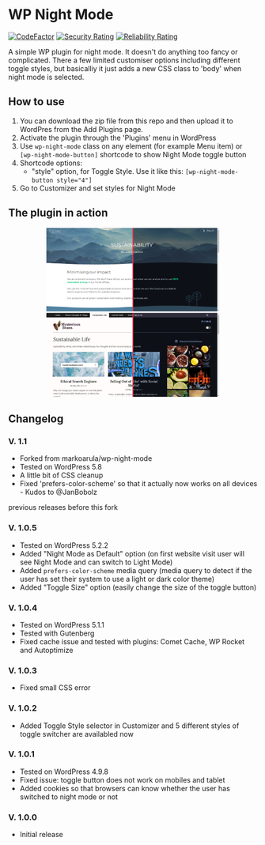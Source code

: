 # WP Night Mode

[![CodeFactor](https://www.codefactor.io/repository/github/s4-hosting/wp-night-mode/badge)](https://www.codefactor.io/repository/github/s4-hosting/wp-night-mode) [![Security Rating](https://sonarcloud.io/api/project_badges/measure?project=S4-Hosting_wp-night-mode&metric=security_rating)](https://sonarcloud.io/dashboard?id=S4-Hosting_wp-night-mode) [![Reliability Rating](https://sonarcloud.io/api/project_badges/measure?project=S4-Hosting_wp-night-mode&metric=reliability_rating)](https://sonarcloud.io/dashboard?id=S4-Hosting_wp-night-mode)

A simple WP plugin for night mode. It doesn't do anything too fancy or complicated. There a few limited customiser options including different toggle styles, but basicalliy it just adds a new CSS class to 'body' when night mode is selected. 

## How to use

1. You can download the zip file from this repo and then upload it to WordPres from the Add Plugins page.
2. Activate the plugin through the 'Plugins' menu in WordPress
3. Use `wp-night-mode` class on any element (for example Menu item) or `[wp-night-mode-button]` shortcode to show Night Mode toggle button
4. Shortcode options:
	- "style" option, for Toggle Style. Use it like this: `[wp-night-mode-button style="4"]`
5. Go to Customizer and set styles for Night Mode

## The plugin in action

<p align="center">
  <img src="screens/platforma_eko_sustainability.png" width="350">   <img src="screens/mysterious_beans.jpg" width="350">
</p>

## Changelog

### V. 1.1

* Forked from markoarula/wp-night-mode
* Tested on WordPress 5.8
* A little bit of CSS cleanup
* Fixed 'prefers-color-scheme' so that it actually now works on all devices - Kudos to @JanBobolz

previous releases before this fork

### V. 1.0.5

* Tested on WordPress 5.2.2
* Added "Night Mode as Default" option (on first website visit user will see Night Mode and can switch to Light Mode)
* Added `prefers-color-scheme` media query (media query to detect if the user has set their system to use a light or dark color theme)
* Added "Toggle Size" option (easily change the size of the toggle button)

### V. 1.0.4

* Tested on WordPress 5.1.1
* Tested with Gutenberg
* Fixed cache issue and tested with plugins: Comet Cache, WP Rocket and Autoptimize

### V. 1.0.3

* Fixed small CSS error

### V. 1.0.2

* Added Toggle Style selector in Customizer and 5 different styles of toggle switcher are availabled now

### V. 1.0.1

* Tested on WordPress 4.9.8
* Fixed issue: toggle button does not work on mobiles and tablet
* Added cookies so that browsers can know whether the user has switched to night mode or not

### V. 1.0.0

* Initial release
